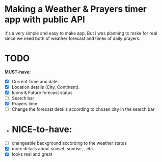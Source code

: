 # Making a Weather & Prayers timer app with public API

it's a very simple and easy to make app, But i was planning to make for real since we need both of weather forecast and times of daily prayers.

# TODO

**MUST-have:**
- [x] Current Time and date.
- [x] Location details (City, Continent).
- [x] Icons & Future forecast status
- [ ] Search bar
- [x] Prayers time
- [ ] Change the forecast details according to chosen city in the search bar 

- # NICE-to-have:
- [ ] changeable background according to the weather status
- [x] more details about sunset, sunrise, ..etc.
- [x] looks real and great 
